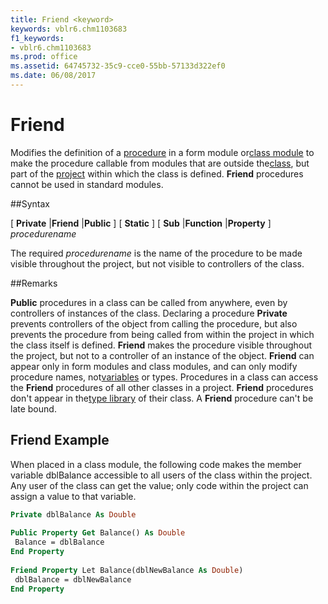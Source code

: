 ```yaml
---
title: Friend <keyword>
keywords: vblr6.chm1103683
f1_keywords:
- vblr6.chm1103683
ms.prod: office
ms.assetid: 64745732-35c9-cce0-55bb-57133d322ef0
ms.date: 06/08/2017
---
```



# Friend <keyword>

Modifies the definition of a [procedure](../../Glossary/vbe-glossary.md) in a form module or[class module](../../Glossary/vbe-glossary.md) to make the procedure callable from modules that are outside the[class](../../Glossary/vbe-glossary.md), but part of the [project](../../Glossary/vbe-glossary.md) within which the class is defined. **Friend** procedures cannot be used in standard modules.

##Syntax

[ **Private** |**Friend** |**Public** ] [ **Static** ] [ **Sub** |**Function** |**Property** ] _procedurename_

The required  _procedurename_ is the name of the procedure to be made visible throughout the project, but not visible to controllers of the class.

##Remarks

**Public** procedures in a class can be called from anywhere, even by controllers of instances of the class. Declaring a procedure **Private** prevents controllers of the object from calling the procedure, but also prevents the procedure from being called from within the project in which the class itself is defined. **Friend** makes the procedure visible throughout the project, but not to a controller of an instance of the object. **Friend** can appear only in form modules and class modules, and can only modify procedure names, not[variables](../../Glossary/vbe-glossary.md) or types. Procedures in a class can access the **Friend** procedures of all other classes in a project. **Friend** procedures don't appear in the[type library](../../Glossary/vbe-glossary.md) of their class. A **Friend** procedure can't be late bound.

## Friend Example

When placed in a class module, the following code makes the member variable dblBalance accessible to all users of the class within the project. Any user of the class can get the value; only code within the project can assign a value to that variable.


```vb
Private dblBalance As Double 
 
Public Property Get Balance() As Double 
 Balance = dblBalance 
End Property 
 
Friend Property Let Balance(dblNewBalance As Double) 
 dblBalance = dblNewBalance 
End Property 

```


